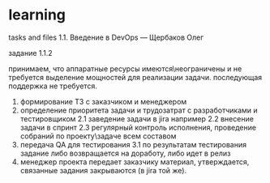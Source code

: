 # learning
 tasks and files
1.1. Введение в DevOps — Щербаков Олег

задание 1.1.2

принимаем, что аппаратные ресурсы имеются\неограничены и не требуется выделение мощностей для реализации задачи. последующая поддержка не требуется.
1. формирование ТЗ с заказчиком и менеджером
2. определение приоритета задачи и трудозатрат с разработчиками и тестировщиком
2.1 заведение задачи в jira например
2.2 внесение задачи в спринт
2.3 регулярный контроль исполнения, проведение собраний по проекту\задаче всем составом
3. передача QA для тестирования
3.1 по результатам тестирования задание либо возвращается на доработу, либо идет в релиз
4. менеджер проекта передает заказчику материал, утверждается, связанные задания закрываются (в jira той же).
